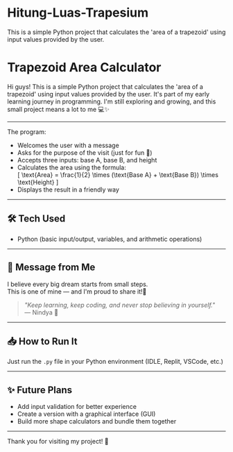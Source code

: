 # Hitung-Luas-Trapesium
This is a simple Python project that calculates the 'area of a trapezoid' using input values provided by the user.
# Trapezoid Area Calculator
Hi guys! This is a simple Python project that calculates the 'area of a trapezoid' using input values provided by the user.
It's part of my early learning journey in programming. I'm still exploring and growing, and this small project means a lot to me 💻✨

---

The program:
- Welcomes the user with a message
- Asks for the purpose of the visit (just for fun 💬)
- Accepts three inputs: base A, base B, and height
- Calculates the area using the formula:  
  \[
  \text{Area} = \frac{1}{2} \times (\text{Base A} + \text{Base B}) \times \text{Height}
  \]
- Displays the result in a friendly way

---

## 🛠️ Tech Used
- Python (basic input/output, variables, and arithmetic operations)

---

## 💌 Message from Me

I believe every big dream starts from small steps.  
This is one of mine — and I'm proud to share it!🌱

> *"Keep learning, keep coding, and never stop believing in yourself."*  
> — Nindya 🌷

---

## 📥 How to Run It
Just run the `.py` file in your Python environment (IDLE, Replit, VSCode, etc.)

---

## ✨ Future Plans
- Add input validation for better experience
- Create a version with a graphical interface (GUI)
- Build more shape calculators and bundle them together

---

Thank you for visiting my project! 🌸  
